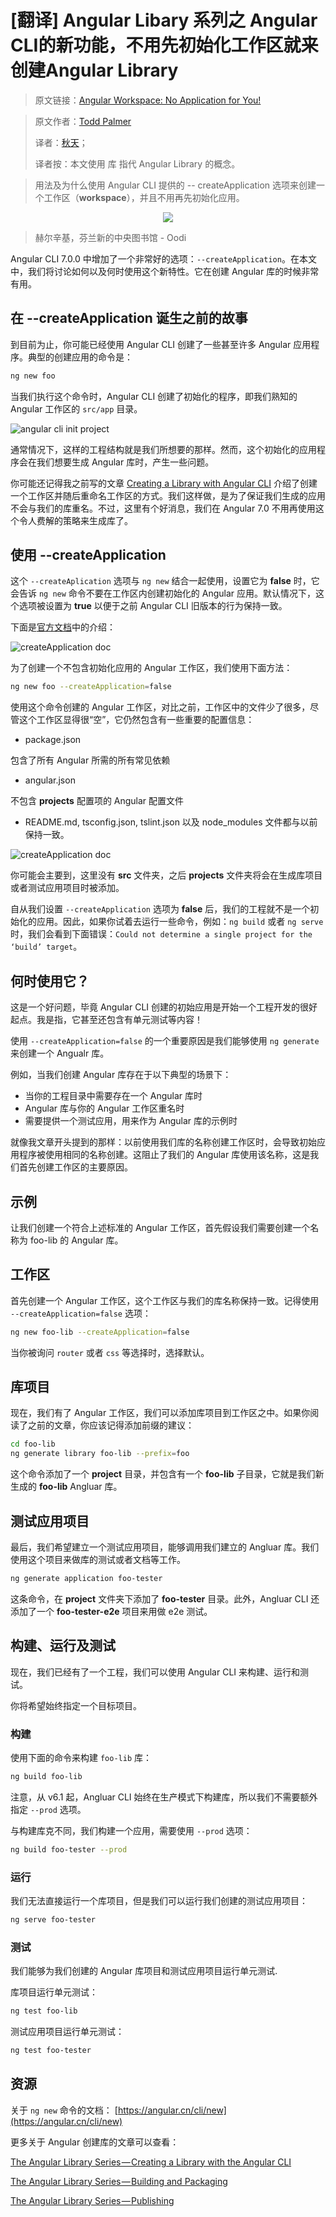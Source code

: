 # [翻译] Angular Libary 系列之 Angular CLI的新功能，不用先初始化工作区就来创建Angular Library

> 原文链接：[Angular Workspace: No Application for You!](https://blog.angularindepth.com/angular-workspace-no-application-for-you-4b451afcc2ba)

> 原文作者：[Todd Palmer](https://blog.angularindepth.com/@palmer_todd?source=post_header_lockup)
> 
> 译者：[秋天](https://github.com/jkhhuse)；
>
> 译者按：本文使用 库 指代 Angular Library 的概念。

> 用法及为什么使用 Angular CLI 提供的 -- createApplication 选项来创建一个工作区（**workspace**），并且不用再先初始化应用。

<p align="center"> 
    <img src="../assets/angular-154/1.jpeg">
</p>

> 赫尔辛基，芬兰新的中央图书馆 - Oodi

Angular CLI 7.0.0 中增加了一个非常好的选项：`--createApplication`。在本文中，我们将讨论如何以及何时使用这个新特性。它在创建 Angular 库的时候非常有用。

## 在 --createApplication 诞生之前的故事

到目前为止，你可能已经使用 Angular CLI 创建了一些甚至许多 Angular 应用程序。典型的创建应用的命令是：

```bash
ng new foo
```

当我们执行这个命令时，Angular CLI 创建了初始化的程序，即我们熟知的 Angular 工作区的 `src/app` 目录。

![angular cli init project](../assets/angular-154/2.png?raw=true)

通常情况下，这样的工程结构就是我们所想要的那样。然而，这个初始化的应用程序会在我们想要生成 Angular 库时，产生一些问题。

你可能还记得我之前写的文章 [Creating a Library with Angular CLI](https://blog.angularindepth.com/creating-a-library-in-angular-6-87799552e7e5) 介绍了创建一个工作区并随后重命名工作区的方式。我们这样做，是为了保证我们生成的应用不会与我们的库重名。不过，这里有个好消息，我们在 Angular 7.0 不用再使用这个令人费解的策略来生成库了。

## 使用 --createApplication

这个 `--createAplication` 选项与 `ng new` 结合一起使用，设置它为 **false** 时，它会告诉 `ng new` 命令不要在工作区内创建初始化的 Angular 应用。默认情况下，这个选项被设置为 **true** 以便于之前 Angular CLI 旧版本的行为保持一致。

下面是[官方文档](https://angular.cn/cli/new)中的介绍：

![createApplication doc](../assets/angular-154/3.png?raw=true)

为了创建一个不包含初始化应用的 Angular 工作区，我们使用下面方法：

```bash
ng new foo --createApplication=false
```

使用这个命令创建的 Angular 工作区，对比之前，工作区中的文件少了很多，尽管这个工作区显得很“空”，它仍然包含有一些重要的配置信息：

- package.json 

包含了所有 Angular 所需的所有常见依赖

- angular.json

不包含 **projects** 配置项的 Angular 配置文件

- README.md, tsconfig.json, tslint.json 以及 node_modules 文件都与以前保持一致。

![createApplication doc](../assets/angular-154/4.gif?raw=true)

你可能会主要到，这里没有 **src** 文件夹，之后 **projects** 文件夹将会在生成库项目或者测试应用项目时被添加。

自从我们设置 `--createApplication` 选项为 **false** 后，我们的工程就不是一个初始化的应用。因此，如果你试着去运行一些命令，例如：`ng build` 或者 `ng serve` 时，我们会看到下面错误：`Could not determine a single project for the ‘build’ target`。

## 何时使用它？

这是一个好问题，毕竟 Angular CLI 创建的初始应用是开始一个工程开发的很好起点。我是指，它甚至还包含有单元测试等内容！

使用 `--createApplication=false` 的一个重要原因是我们能够使用 `ng generate` 来创建一个 Angualr 库。

例如，当我们创建 Angular 库存在于以下典型的场景下：

- 当你的工程目录中需要存在一个 Angular 库时
- Angular 库与你的 Angular 工作区重名时
- 需要提供一个测试应用，用来作为 Angular 库的示例时

就像我文章开头提到的那样：以前使用我们库的名称创建工作区时，会导致初始应用程序被使用相同的名称创建。这阻止了我们的 Angular 库使用该名称，这是我们首先创建工作区的主要原因。

## 示例

让我们创建一个符合上述标准的 Angular 工作区，首先假设我们需要创建一个名称为 foo-lib 的 Angular 库。

## 工作区

首先创建一个 Angular 工作区，这个工作区与我们的库名称保持一致。记得使用 `--createApplication=false` 选项：

```bash
ng new foo-lib --createApplication=false
```

当你被询问 `router` 或者 `css` 等选择时，选择默认。

## 库项目

现在，我们有了 Angular 工作区，我们可以添加库项目到工作区之中。如果你阅读了之前的文章，你应该记得添加前缀的建议：

```bash
cd foo-lib
ng generate library foo-lib --prefix=foo
```

这个命令添加了一个 **project** 目录，并包含有一个 **foo-lib** 子目录，它就是我们新生成的 **foo-lib** Angluar 库。

## 测试应用项目

最后，我们希望建立一个测试应用项目，能够调用我们建立的 Angluar 库。我们使用这个项目来做库的测试或者文档等工作。

```bash
ng generate application foo-tester
```

这条命令，在 **project** 文件夹下添加了 **foo-tester** 目录。此外，Angluar CLI 还添加了一个 **foo-tester-e2e** 项目来用做 e2e 测试。

## 构建、运行及测试

现在，我们已经有了一个工程，我们可以使用 Angular CLI 来构建、运行和测试。

你将希望始终指定一个目标项目。

### 构建

使用下面的命令来构建 `foo-lib` 库：

```bash
ng build foo-lib
```

注意，从 v6.1 起，Angluar CLI 始终在生产模式下构建库，所以我们不需要额外指定 `--prod` 选项。

与构建库克不同，我们构建一个应用，需要使用 `--prod` 选项：

```bash
ng build foo-tester --prod
```

### 运行

我们无法直接运行一个库项目，但是我们可以运行我们创建的测试应用项目：

```bash
ng serve foo-tester
```

### 测试

我们能够为我们创建的 Angular 库项目和测试应用项目运行单元测试.

库项目运行单元测试：

```bash
ng test foo-lib
```

测试应用项目运行单元测试：

```bash
ng test foo-tester
```

## 资源

关于 `ng new` 命令的文档： [https://angular.cn/cli/new](https://angular.cn/cli/new)

更多关于 Angular 创建库的文章可以查看：

[The Angular Library Series — Creating a Library with the Angular CLI](https://blog.angularindepth.com/creating-a-library-in-angular-6-87799552e7e5)

[The Angular Library Series — Building and Packaging](https://blog.angularindepth.com/creating-a-library-in-angular-6-part-2-6e2bc1e14121)

[The Angular Library Series — Publishing](https://blog.angularindepth.com/the-angular-library-series-publishing-ce24bb673275)